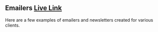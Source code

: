 <h2 class="text-center fs-2 my-4">Emailers <a target="_blank" href="https://jayeshwpatil.github.io/emailer/">Live Link</a></h2>
<p>Here are a few examples of emailers and newsletters created for various clients.</p>

